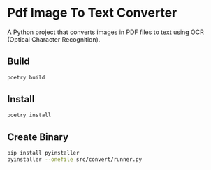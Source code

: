 

# Pdf Image To Text Converter

A Python project that converts images in PDF files to text using OCR (Optical Character Recognition).


## Build

```bash
poetry build
```

## Install

```bash
poetry install
```

## Create Binary
```bash
pip install pyinstaller
pyinstaller --onefile src/convert/runner.py
```